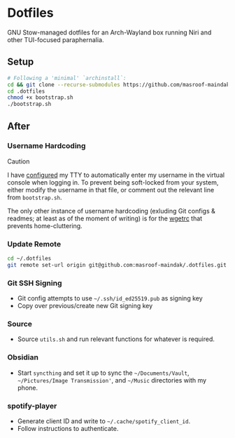 # Dotfiles

GNU Stow-managed dotfiles for an Arch-Wayland box running Niri and other TUI-focused paraphernalia.

## Setup

```bash
# Following a 'minimal' `archinstall`:
cd && git clone --recurse-submodules https://github.com/masroof-maindak/.dotfiles
cd .dotfiles
chmod +x bootstrap.sh
./bootstrap.sh
```

## After

### Username Hardcoding

> [!CAUTION]
> 
> I have [configured](system/skip-username.conf) my TTY to automatically enter my username in the
> virtual console when logging in. To prevent being soft-locked from your system, either modify the
> username in that file, or comment out the relevant line from `bootstrap.sh`.

The only other instance of username hardcoding (exluding Git configs & readmes; at least as of the
moment of writing) is for the [wgetrc](.config/wgetrc) that prevents home-cluttering.

### Update Remote

```bash
cd ~/.dotfiles
git remote set-url origin git@github.com:masroof-maindak/.dotfiles.git
```

### Git SSH Signing

- Git config attempts to use `~/.ssh/id_ed25519.pub` as signing key
- Copy over previous/create new Git signing key

### Source

- Source `utils.sh` and run relevant functions for whatever is required.

### Obsidian

- Start `syncthing` and set it up to sync the `~/Documents/Vault`, `~/Pictures/Image Transmission'`,
  and `~/Music` directories with my phone.

### spotify-player

- Generate client ID and write to `~/.cache/spotify_client_id`.
- Follow instructions to authenticate.
